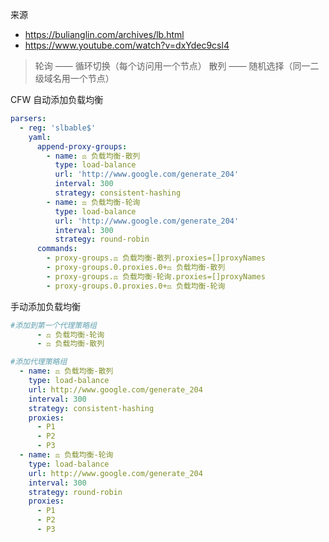 来源
- https://bulianglin.com/archives/lb.html
- https://www.youtube.com/watch?v=dxYdec9csl4

> 轮询 —— 循环切换（每个访问用一个节点）
> 散列 —— 随机选择（同一二级域名用一个节点）

CFW 自动添加负载均衡

```yaml
parsers:
  - reg: 'slbable$'
    yaml:
      append-proxy-groups:
        - name: ⚖️ 负载均衡-散列
          type: load-balance
          url: 'http://www.google.com/generate_204'
          interval: 300
          strategy: consistent-hashing
        - name: ⚖️ 负载均衡-轮询
          type: load-balance
          url: 'http://www.google.com/generate_204'
          interval: 300
          strategy: round-robin
      commands:
        - proxy-groups.⚖️ 负载均衡-散列.proxies=[]proxyNames
        - proxy-groups.0.proxies.0+⚖️ 负载均衡-散列
        - proxy-groups.⚖️ 负载均衡-轮询.proxies=[]proxyNames
        - proxy-groups.0.proxies.0+⚖️ 负载均衡-轮询
```

手动添加负载均衡

```yaml
#添加到第一个代理策略组
      - ⚖️ 负载均衡-轮询
      - ⚖️ 负载均衡-散列

#添加代理策略组
  - name: ⚖️ 负载均衡-散列
    type: load-balance
    url: http://www.google.com/generate_204
    interval: 300
    strategy: consistent-hashing
    proxies:
      - P1
      - P2
      - P3
  - name: ⚖️ 负载均衡-轮询
    type: load-balance
    url: http://www.google.com/generate_204
    interval: 300
    strategy: round-robin
    proxies:
      - P1
      - P2
      - P3
```
